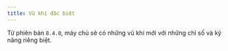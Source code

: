 ```yaml
---
title: Vũ khí đặc biệt
---
```


Từ phiên bản `8.4.0`, máy chủ sẽ có những vũ khí mới với những chỉ số và kỹ năng riêng biệt.

